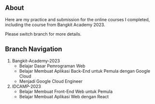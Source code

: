 ## About
Here are my practice and submission for the online courses I completed, including the course from Bangkit Academy 2023.

Please switch branch for more details.

## Branch Navigation
1. Bangkit-Academy-2023
   - Belajar Dasar Pemrograman Web
   - Belajar Membuat Aplikasi Back-End untuk Pemula dengan Google Cloud
   - Menjadi Google Cloud Engineer
2. IDCAMP-2023
   - Belajar Membuat Front-End Web untuk Pemula
   - Belajar Membuat Aplikasi Web dengan React
